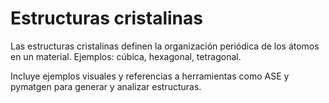 # Estructuras cristalinas

Las estructuras cristalinas definen la organización periódica de los átomos en un material. Ejemplos: cúbica, hexagonal, tetragonal.

Incluye ejemplos visuales y referencias a herramientas como ASE y pymatgen para generar y analizar estructuras.
